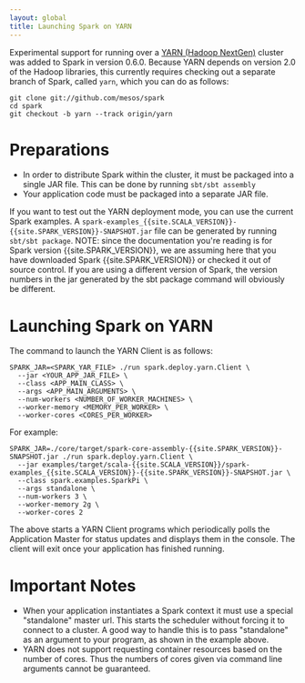 ```yaml
---
layout: global
title: Launching Spark on YARN
---
```


Experimental support for running over a [YARN (Hadoop
NextGen)](http://hadoop.apache.org/docs/r2.0.1-alpha/hadoop-yarn/hadoop-yarn-site/YARN.html)
cluster was added to Spark in version 0.6.0.  Because YARN depends on version
2.0 of the Hadoop libraries, this currently requires checking out a separate
branch of Spark, called `yarn`, which you can do as follows:

    git clone git://github.com/mesos/spark
    cd spark
    git checkout -b yarn --track origin/yarn


# Preparations

- In order to distribute Spark within the cluster, it must be packaged into a single JAR file. This can be done by running `sbt/sbt assembly`
- Your application code must be packaged into a separate JAR file.

If you want to test out the YARN deployment mode, you can use the current Spark examples. A `spark-examples_{{site.SCALA_VERSION}}-{{site.SPARK_VERSION}}-SNAPSHOT.jar` file can be generated by running `sbt/sbt package`. NOTE: since the documentation you're reading is for Spark version {{site.SPARK_VERSION}}, we are assuming here that you have downloaded Spark {{site.SPARK_VERSION}} or checked it out of source control. If you are using a different version of Spark, the version numbers in the jar generated by the sbt package command will obviously be different.

# Launching Spark on YARN

The command to launch the YARN Client is as follows:

    SPARK_JAR=<SPARK_YAR_FILE> ./run spark.deploy.yarn.Client \
      --jar <YOUR_APP_JAR_FILE> \
      --class <APP_MAIN_CLASS> \
      --args <APP_MAIN_ARGUMENTS> \
      --num-workers <NUMBER_OF_WORKER_MACHINES> \
      --worker-memory <MEMORY_PER_WORKER> \
      --worker-cores <CORES_PER_WORKER>

For example:

    SPARK_JAR=./core/target/spark-core-assembly-{{site.SPARK_VERSION}}-SNAPSHOT.jar ./run spark.deploy.yarn.Client \
      --jar examples/target/scala-{{site.SCALA_VERSION}}/spark-examples_{{site.SCALA_VERSION}}-{{site.SPARK_VERSION}}-SNAPSHOT.jar \
      --class spark.examples.SparkPi \
      --args standalone \
      --num-workers 3 \
      --worker-memory 2g \
      --worker-cores 2

The above starts a YARN Client programs which periodically polls the Application Master for status updates and displays them in the console. The client will exit once your application has finished running.

# Important Notes

- When your application instantiates a Spark context it must use a special "standalone" master url. This starts the scheduler without forcing it to connect to a cluster. A good way to handle this is to pass "standalone" as an argument to your program, as shown in the example above.
- YARN does not support requesting container resources based on the number of cores. Thus the numbers of cores given via command line arguments cannot be guaranteed.
